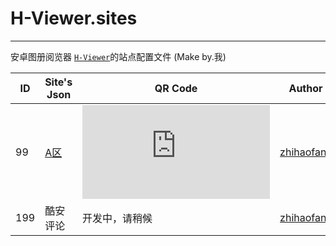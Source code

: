 # H-Viewer.sites
------
安卓图册阅览器 [`H-Viewer`](https://github.com/PureDark/H-Viewer)的站点配置文件 (Make by.我)

|  ID  | Site's Json  | QR Code | Author | Update date |
| ---- | ------------- | ------------- | ------------- | ------------- |
|  99   | [A区](https://github.com/zhihaofans/H-Viewer.sites/blob/master/sites/apic.json) | ![](http://qr.topscan.com/api.php?w=100&m=1&text=https%3A%2F%2Fgithub.com%2Fzhihaofans%2FH-Viewer.sites%2Fraw%2Fmaster%2Fsites%2Fapic.json)  | [zhihaofans](https://github.com/zhihaofans) | 16/10/25 |
|  199   | 酷安评论 |  开发中，请稍候  | [zhihaofans](https://github.com/zhihaofans) | ~ |
